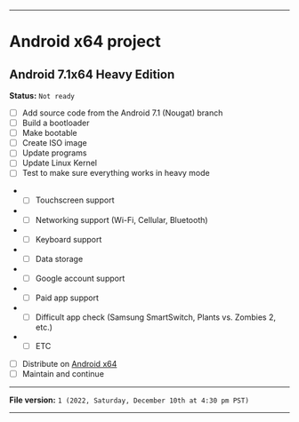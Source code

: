 
***

# Android x64 project

## Android 7.1x64 Heavy Edition

**Status:** `Not ready`

- [ ] Add source code from the Android 7.1 (Nougat) branch
- [ ] Build a bootloader
- [ ] Make bootable
- [ ] Create ISO image
- [ ] Update programs
- [ ] Update Linux Kernel
- [ ] Test to make sure everything works in heavy mode
- - [ ] Touchscreen support
- - [ ] Networking support (Wi-Fi, Cellular, Bluetooth)
- - [ ] Keyboard support
- - [ ] Data storage
- - [ ] Google account support
- - [ ] Paid app support
- - [ ] Difficult app check (Samsung SmartSwitch, Plants vs. Zombies 2, etc.)
- - [ ] ETC
- [ ] Distribute on [Android x64](https://archive.org/details/@android-x64)
- [ ] Maintain and continue

***

**File version:** `1 (2022, Saturday, December 10th at 4:30 pm PST)`

***
